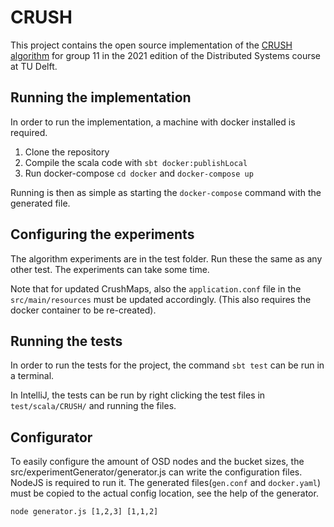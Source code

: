 # CRUSH

This project contains the open source implementation of the [CRUSH algorithm](https://ceph.io/wp-content/uploads/2016/08/weil-crush-sc06.pdf) for group 11 in the 2021 edition of the Distributed Systems course at TU Delft.

## Running the implementation
In order to run the implementation, a machine with docker installed is required.

1. Clone the repository
2. Compile the scala code with `sbt docker:publishLocal`
3. Run docker-compose `cd docker` and `docker-compose up`

Running is then as simple as starting the `docker-compose` command with the generated file.

## Configuring the experiments
The algorithm experiments are in the test folder. Run these the same as any other test. The experiments can take some time.

Note that for updated CrushMaps, also the `application.conf` file in the `src/main/resources` must be updated 
accordingly. (This also requires the docker container to be re-created).


## Running the tests

In order to run the tests for the project, the command `sbt test` can be run in a terminal. 

In IntelliJ, the tests can be run by right clicking the test files in `test/scala/CRUSH/` and running the files.


## Configurator
To easily configure the amount of OSD nodes and the bucket sizes, the src/experimentGenerator/generator.js can write the configuration files.
NodeJS is required to run it. The generated files(`gen.conf` and `docker.yaml`) must be copied to the actual config location, see the help of the generator.

```node generator.js [1,2,3] [1,1,2]```
